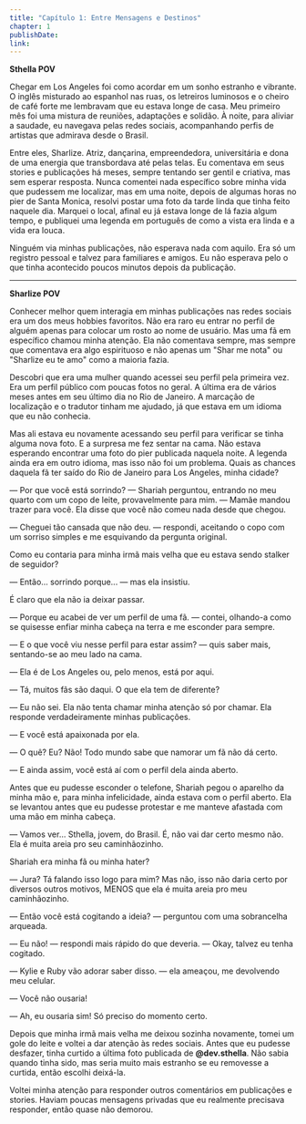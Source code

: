 ```yaml
---
title: "Capítulo 1: Entre Mensagens e Destinos"
chapter: 1
publishDate: 
link: 
---
```


**Sthella POV**

Chegar em Los Angeles foi como acordar em um sonho estranho e vibrante. O inglês misturado ao espanhol nas ruas, os letreiros luminosos e o cheiro de café forte me lembravam que eu estava longe de casa. Meu primeiro mês foi uma mistura de reuniões, adaptações e solidão. À noite, para aliviar a saudade, eu navegava pelas redes sociais, acompanhando perfis de artistas que admirava desde o Brasil.

Entre eles, Sharlize. Atriz, dançarina, empreendedora, universitária e dona de uma energia que transbordava até pelas telas. Eu comentava em seus stories e publicações há meses, sempre tentando ser gentil e criativa, mas sem esperar resposta. Nunca comentei nada específico sobre minha vida que pudessem me localizar, mas em uma noite, depois de algumas horas no pier de Santa Monica, resolvi postar uma foto da tarde linda que tinha feito naquele dia. Marquei o local, afinal eu já estava longe de lá fazia algum tempo, e publiquei uma legenda em português de como a vista era linda e a vida era louca.

Ninguém via minhas publicações, não esperava nada com aquilo. Era só um registro pessoal e talvez para familiares e amigos. Eu não esperava pelo o que tinha acontecido poucos minutos depois da publicação.

---

**Sharlize POV**

Conhecer melhor quem interagia em minhas publicações nas redes sociais era um dos meus hobbies favoritos. Não era raro eu entrar no perfil de alguém apenas para colocar um rosto ao nome de usuário. Mas uma fã em específico chamou minha atenção. Ela não comentava sempre, mas sempre que comentava era algo espirituoso e não apenas um "Shar me nota" ou "Sharlize eu te amo" como a maioria fazia.

Descobri que era uma mulher quando acessei seu perfil pela primeira vez. Era um perfil público com poucas fotos no geral. A última era de vários meses antes em seu último dia no Rio de Janeiro. A marcação de localização e o tradutor tinham me ajudado, já que estava em um idioma que eu não conhecia.

Mas ali estava eu novamente acessando seu perfil para verificar se tinha alguma nova foto. E a surpresa me fez sentar na cama. Não estava esperando encontrar uma foto do pier publicada naquela noite. A legenda ainda era em outro idioma, mas isso não foi um problema. Quais as chances daquela fã ter saído do Rio de Janeiro para Los Angeles, minha cidade?

— Por que você está sorrindo? — Shariah perguntou, entrando no meu quarto com um copo de leite, provavelmente para mim. — Mamãe mandou trazer para você. Ela disse que você não comeu nada desde que chegou.

— Cheguei tão cansada que não deu. — respondi, aceitando o copo com um sorriso simples e me esquivando da pergunta original.

Como eu contaria para minha irmã mais velha que eu estava sendo stalker de seguidor?

— Então... sorrindo porque... — mas ela insistiu.

É claro que ela não ia deixar passar.

— Porque eu acabei de ver um perfil de uma fã. — contei, olhando-a como se quisesse enfiar minha cabeça na terra e me esconder para sempre.

— E o que você viu nesse perfil para estar assim? — quis saber mais, sentando-se ao meu lado na cama.

— Ela é de Los Angeles ou, pelo menos, está por aqui.

— Tá, muitos fãs são daqui. O que ela tem de diferente?

— Eu não sei. Ela não tenta chamar minha atenção só por chamar. Ela responde verdadeiramente minhas publicações.

— E você está apaixonada por ela.

— O quê? Eu? Não! Todo mundo sabe que namorar um fã não dá certo.

— E ainda assim, você está aí com o perfil dela ainda aberto.

Antes que eu pudesse esconder o telefone, Shariah pegou o aparelho da minha mão e, para minha infelicidade, ainda estava com o perfil aberto. Ela se levantou antes que eu pudesse protestar e me manteve afastada com uma mão em minha cabeça.

— Vamos ver... Sthella, jovem, do Brasil. É, não vai dar certo mesmo não. Ela é muita areia pro seu caminhãozinho.

Shariah era minha fã ou minha hater?

— Jura? Tá falando isso logo para mim? Mas não, isso não daria certo por diversos outros motivos, MENOS que ela é muita areia pro meu caminhãozinho.

— Então você está cogitando a ideia? — perguntou com uma sobrancelha arqueada.

— Eu não! — respondi mais rápido do que deveria. — Okay, talvez eu tenha cogitado.

— Kylie e Ruby vão adorar saber disso. — ela ameaçou, me devolvendo meu celular.

— Você não ousaria!

— Ah, eu ousaria sim! Só preciso do momento certo.

Depois que minha irmã mais velha me deixou sozinha novamente, tomei um gole do leite e voltei a dar atenção às redes sociais. Antes que eu pudesse desfazer, tinha curtido a última foto publicada de **@dev.sthella**. Não sabia quando tinha sido, mas seria muito mais estranho se eu removesse a curtida, então escolhi deixá-la.

Voltei minha atenção para responder outros comentários em publicações e stories. Haviam poucas mensagens privadas que eu realmente precisava responder, então quase não demorou.

